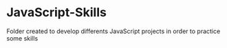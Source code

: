 # JavaScript-Skills
Folder created to develop differents JavaScript projects in order to practice some skills
